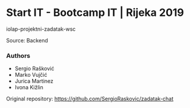 # Start IT - Bootcamp IT | Rijeka 2019

iolap-projektni-zadatak-wsc

Source: Backend

### Authors

  - Sergio Rašković
  - Marko Vujčić
  - Jurica Martinez
  - Ivona Kižlin

  Original repository: https://github.com/SergioRaskovic/zadatak-chat

